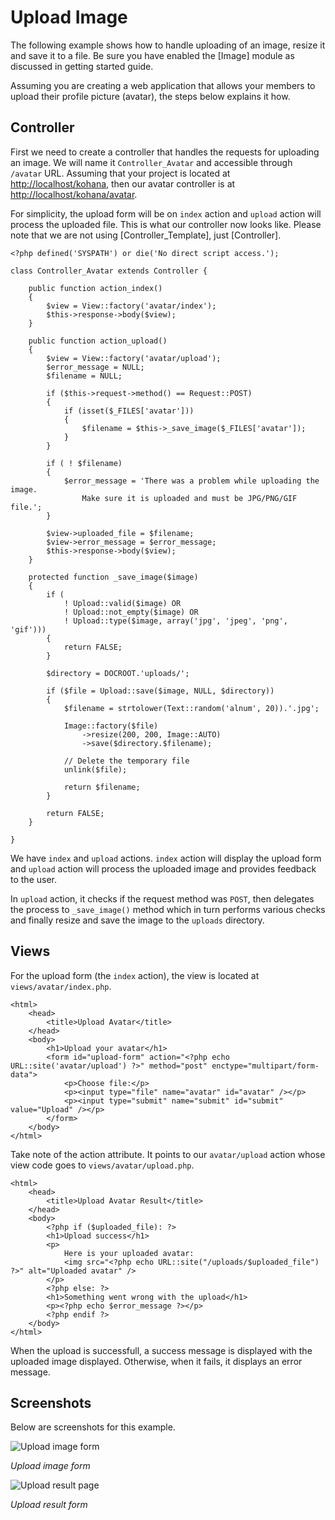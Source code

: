 # Upload Image

The following example shows how to handle uploading of an image, resize it and save it to a file. Be sure you have enabled the [Image] module as discussed in getting started guide.

Assuming you are creating a web application that allows your members to upload their profile picture (avatar), the steps below explains it how.

## Controller

First we need to create a controller that handles the requests for uploading an image. We will name it `Controller_Avatar` and accessible through `/avatar` URL. Assuming that your project is located at [http://localhost/kohana](http://localhost/kohana), then our avatar controller is at [http://localhost/kohana/avatar](http://localhost/kohana/avatar).

For simplicity, the upload form will be on `index` action and `upload` action will process the uploaded file. This is what our controller now looks like. Please note that we are not using [Controller_Template], just [Controller].

~~~
<?php defined('SYSPATH') or die('No direct script access.');

class Controller_Avatar extends Controller {

	public function action_index()
	{
		$view = View::factory('avatar/index');
		$this->response->body($view);
	}

	public function action_upload()
	{
		$view = View::factory('avatar/upload');
		$error_message = NULL;
		$filename = NULL;

		if ($this->request->method() == Request::POST)
		{
			if (isset($_FILES['avatar']))
			{
				$filename = $this->_save_image($_FILES['avatar']);
			}
		}

		if ( ! $filename)
		{
			$error_message = 'There was a problem while uploading the image.
				Make sure it is uploaded and must be JPG/PNG/GIF file.';
		}

		$view->uploaded_file = $filename;
		$view->error_message = $error_message;
		$this->response->body($view);
	}

	protected function _save_image($image)
	{
		if (
			! Upload::valid($image) OR
			! Upload::not_empty($image) OR
			! Upload::type($image, array('jpg', 'jpeg', 'png', 'gif')))
		{
			return FALSE;
		}

		$directory = DOCROOT.'uploads/';

		if ($file = Upload::save($image, NULL, $directory))
		{
			$filename = strtolower(Text::random('alnum', 20)).'.jpg';

			Image::factory($file)
				->resize(200, 200, Image::AUTO)
				->save($directory.$filename);

			// Delete the temporary file
			unlink($file);

			return $filename;
		}

		return FALSE;
	}

}
~~~

We have `index` and `upload` actions. `index` action will display the upload form and `upload` action will process the uploaded image and provides feedback to the user.

In `upload` action, it checks if the request method was `POST`, then delegates the process to `_save_image()` method which in turn performs various checks and finally resize and save the image to the `uploads` directory.

## Views

For the upload form (the `index` action), the view is located at `views/avatar/index.php`.

~~~
<html>
	<head>
		<title>Upload Avatar</title>
	</head>
	<body>
		<h1>Upload your avatar</h1>
		<form id="upload-form" action="<?php echo URL::site('avatar/upload') ?>" method="post" enctype="multipart/form-data">
			<p>Choose file:</p>
			<p><input type="file" name="avatar" id="avatar" /></p>
			<p><input type="submit" name="submit" id="submit" value="Upload" /></p>
		</form>
	</body>
</html>
~~~

Take note of the action attribute. It points to our `avatar/upload` action whose view code goes to `views/avatar/upload.php`.

~~~
<html>
	<head>
		<title>Upload Avatar Result</title>
	</head>
	<body>
		<?php if ($uploaded_file): ?>
		<h1>Upload success</h1>
		<p>
			Here is your uploaded avatar:
			<img src="<?php echo URL::site("/uploads/$uploaded_file") ?>" alt="Uploaded avatar" />
		</p>
		<?php else: ?>
		<h1>Something went wrong with the upload</h1>
		<p><?php echo $error_message ?></p>
		<?php endif ?>
	</body>
</html>
~~~

When the upload is successfull, a success message is displayed with the uploaded image displayed. Otherwise, when it fails, it displays an error message.

## Screenshots

Below are screenshots for this example.

![Upload image form](upload_form.jpg)

_Upload image form_

![Upload result page](upload_result.jpg)

_Upload result form_